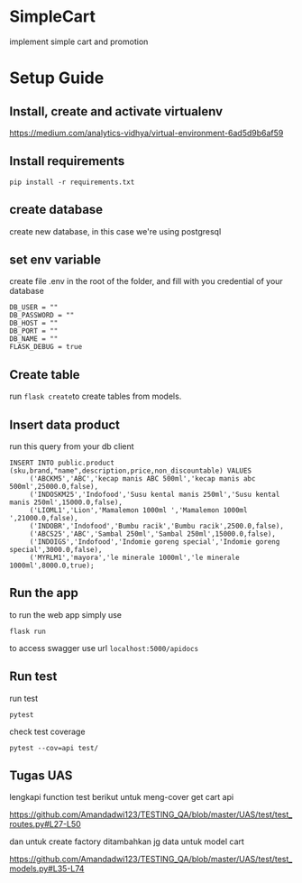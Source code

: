 # SimpleCart
implement simple cart and promotion

# Setup Guide


## Install, create and activate virtualenv
https://medium.com/analytics-vidhya/virtual-environment-6ad5d9b6af59

## Install requirements

    pip install -r requirements.txt
## create database
create new database, in this case we're using postgresql

## set env variable

create file .env in the root of the folder, and fill with you credential of your database

      
    DB_USER = ""
    DB_PASSWORD = ""
    DB_HOST = ""
    DB_PORT = ""
    DB_NAME = ""
    FLASK_DEBUG = true

## Create table

run `flask create`to create tables from models.

## Insert data product

run this query from your db client
```
INSERT INTO public.product (sku,brand,"name",description,price,non_discountable) VALUES
     ('ABCKM5','ABC','kecap manis ABC 500ml','kecap manis abc 500ml',25000.0,false),
     ('INDOSKM25','Indofood','Susu kental manis 250ml','Susu kental manis 250ml',15000.0,false),
     ('LIOML1','Lion','Mamalemon 1000ml ','Mamalemon 1000ml ',21000.0,false),
     ('INDOBR','Indofood','Bumbu racik','Bumbu racik',2500.0,false),
     ('ABCS25','ABC','Sambal 250ml','Sambal 250ml',15000.0,false),
     ('INDOIGS','Indofood','Indomie goreng special','Indomie goreng special',3000.0,false),
     ('MYRLM1','mayora','le minerale 1000ml','le minerale 1000ml',8000.0,true);
```

## Run the app
to run the web app simply  use

    flask run

to access swagger use url `localhost:5000/apidocs`


## Run test
run test

    pytest

check test coverage

    pytest --cov=api test/


## Tugas UAS 

lengkapi function test berikut untuk meng-cover get cart api

https://github.com/Amandadwi123/TESTING_QA/blob/master/UAS/test/test_routes.py#L27-L50

dan untuk create factory ditambahkan jg data untuk model cart

https://github.com/Amandadwi123/TESTING_QA/blob/master/UAS/test/test_models.py#L35-L74
